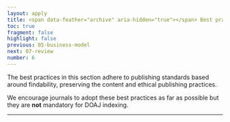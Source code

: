 ```yaml
---
layout: apply
title: <span data-feather="archive" aria-hidden="true"></span> Best practice
toc: true
fragment: false
highlight: false
previous: 05-business-model
next: 07-review
number: 6
---
```


The best practices in this section adhere to publishing standards based around findability, preserving the content and ethical publishing practices.

We encourage journals to adopt these best practices as far as possible but they are **not** mandatory for DOAJ indexing.

---
